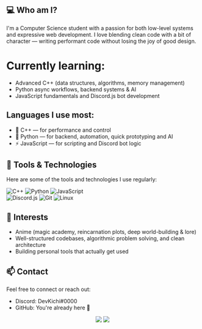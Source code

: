 ## 💻 Who am I?

I'm a Computer Science student with a passion for both low-level systems and expressive web development.
I love blending clean code with a bit of character — writing performant code without losing the joy of good design.

# Currently learning:

- Advanced C++ (data structures, algorithms, memory management)
- Python async workflows, backend systems & AI
- JavaScript fundamentals and Discord.js bot development


## Languages I use most:

- 🧩 C++ — for performance and control
- 🐍 Python — for backend, automation, quick prototyping and AI
- ⚡ JavaScript —  for scripting and Discord bot logic

## 🧰 Tools & Technologies

Here are some of the tools and technologies I use regularly:

![C++](https://img.shields.io/badge/C++-00599C?style=for-the-badge&logo=c%2B%2B&logoColor=white) ![Python](https://img.shields.io/badge/Python-3776AB?style=for-the-badge&logo=python&logoColor=white) ![JavaScript](https://img.shields.io/badge/JavaScript-F7DF1E?style=for-the-badge&logo=javascript&logoColor=black)  
![Discord.js](https://img.shields.io/badge/Discord.js-5865F2?style=for-the-badge&logo=discord&logoColor=white) ![Git](https://img.shields.io/badge/Git-F05032?style=for-the-badge&logo=git&logoColor=white) ![Linux](https://img.shields.io/badge/Linux-FCC624?style=for-the-badge&logo=linux&logoColor=black)

## 🎌 Interests

- Anime (magic academy, reincarnation plots, deep world-building & lore)
- Well-structured codebases, algorithmic problem solving, and clean architecture
- Building personal tools that actually get used

## 📫 Contact
Feel free to connect or reach out:

- Discord: DevKichi#0000
- GitHub: You're already here 👋

<p align="center">
  <img src="https://github-readme-stats.vercel.app/api?username=DevKichi&show_icons=true&theme=tokyonight" />
  <img src="https://streak-stats.demolab.com?user=DevKichi&theme=tokyonight" />
</p>
